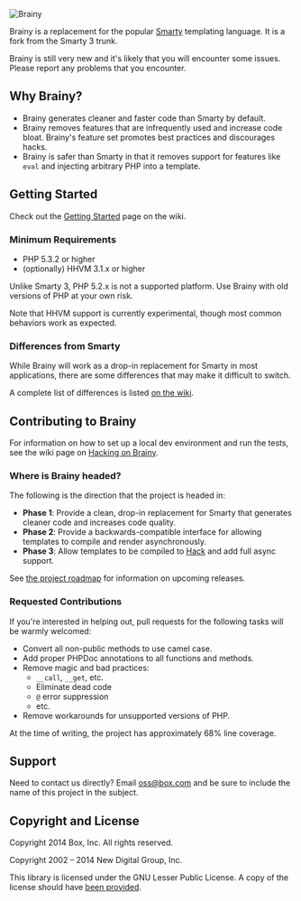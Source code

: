 ![Brainy](https://gitenterprise.inside-box.net/mbasta/brainy/raw/fixes/documentation/brainy.png)

Brainy is a replacement for the popular [Smarty](http://www.smarty.net/)
templating language. It is a fork from the Smarty 3 trunk.

Brainy is still very new and it's likely that you will encounter some issues.
Please report any problems that you encounter.


## Why Brainy?

- Brainy generates cleaner and faster code than Smarty by default.
- Brainy removes features that are infrequently used and increase code bloat.
  Brainy's feature set promotes best practices and discourages hacks.
- Brainy is safer than Smarty in that it removes support for features like
  `eval` and injecting arbitrary PHP into a template.


## Getting Started

Check out the [Getting Started](https://gitenterprise.inside-box.net/mbasta/brainy/wiki/Getting-Started)
page on the wiki.


### Minimum Requirements

- PHP 5.3.2 or higher
- (optionally) HHVM 3.1.x or higher

Unlike Smarty 3, PHP 5.2.x is not a supported platform. Use Brainy with old
versions of PHP at your own risk.

Note that HHVM support is currently experimental, though most common behaviors
work as expected.


### Differences from Smarty

While Brainy will work as a drop-in replacement for Smarty in most
applications, there are some differences that may make it difficult to switch.

A complete list of differences is listed [on the wiki](https://gitenterprise.inside-box.net/mbasta/brainy/wiki/Differences-from-Smarty).


## Contributing to Brainy

For information on how to set up a local dev environment and run the tests,
see the wiki page on [Hacking on Brainy](https://gitenterprise.inside-box.net/mbasta/brainy/wiki/Hacking-on-Brainy).


### Where is Brainy headed?

The following is the direction that the project is headed in:

- **Phase 1**: Provide a clean, drop-in replacement for Smarty that generates
  cleaner code and increases code quality.
- **Phase 2**: Provide a backwards-compatible interface for allowing templates
  to compile and render asynchronously.
- **Phase 3**: Allow templates to be compiled to [Hack](http://hacklang.org/)
  and add full async support.


See [the project roadmap](https://gitenterprise.inside-box.net/mbasta/brainy/wiki/Roadmap)
for information on upcoming releases.


### Requested Contributions

If you're interested in helping out, pull requests for the following tasks will be warmly welcomed:

- Convert all non-public methods to use camel case.
- Add proper PHPDoc annotations to all functions and methods.
- Remove magic and bad practices:
  - `__call`, `__get`, etc.
  - Eliminate dead code
  - `@` error suppression
  - etc.
- Remove workarounds for unsupported versions of PHP.

At the time of writing, the project has approximately 68% line coverage.


## Support

Need to contact us directly? Email oss@box.com and be sure to include the name
of this project in the subject.


## Copyright and License

Copyright 2014 Box, Inc. All rights reserved.

Copyright 2002 – 2014 New Digital Group, Inc.

This library is licensed under the GNU Lesser Public License. A copy of the
license should have [been provided](LICENSE.md).
